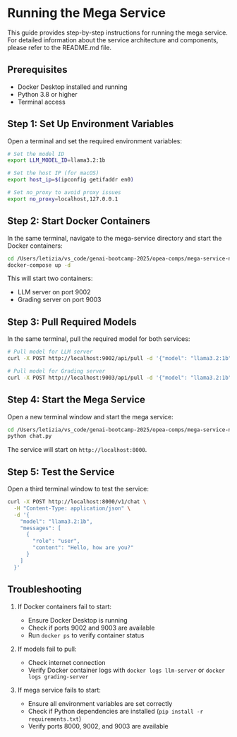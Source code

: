 # Running the Mega Service

This guide provides step-by-step instructions for running the mega service. For detailed information about the service architecture and components, please refer to the README.md file.

## Prerequisites

- Docker Desktop installed and running
- Python 3.8 or higher
- Terminal access

## Step 1: Set Up Environment Variables

Open a terminal and set the required environment variables:

```bash
# Set the model ID
export LLM_MODEL_ID=llama3.2:1b

# Set the host IP (for macOS)
export host_ip=$(ipconfig getifaddr en0)

# Set no_proxy to avoid proxy issues
export no_proxy=localhost,127.0.0.1
```

## Step 2: Start Docker Containers

In the same terminal, navigate to the mega-service directory and start the Docker containers:

```bash
cd /Users/letizia/vs_code/genai-bootcamp-2025/opea-comps/mega-service-new
docker-compose up -d
```

This will start two containers:
- LLM server on port 9002
- Grading server on port 9003

## Step 3: Pull Required Models

In the same terminal, pull the required model for both services:

```bash
# Pull model for LLM server
curl -X POST http://localhost:9002/api/pull -d '{"model": "llama3.2:1b"}'

# Pull model for Grading server
curl -X POST http://localhost:9003/api/pull -d '{"model": "llama3.2:1b"}'
```

## Step 4: Start the Mega Service

Open a new terminal window and start the mega service:

```bash
cd /Users/letizia/vs_code/genai-bootcamp-2025/opea-comps/mega-service-new
python chat.py
```

The service will start on `http://localhost:8000`.

## Step 5: Test the Service

Open a third terminal window to test the service:

```bash
curl -X POST http://localhost:8000/v1/chat \
  -H "Content-Type: application/json" \
  -d '{
    "model": "llama3.2:1b",
    "messages": [
      {
        "role": "user",
        "content": "Hello, how are you?"
      }
    ]
  }'
```

## Troubleshooting

1. If Docker containers fail to start:
   - Ensure Docker Desktop is running
   - Check if ports 9002 and 9003 are available
   - Run `docker ps` to verify container status

2. If models fail to pull:
   - Check internet connection
   - Verify Docker container logs with `docker logs llm-server` or `docker logs grading-server`

3. If mega service fails to start:
   - Ensure all environment variables are set correctly
   - Check if Python dependencies are installed (`pip install -r requirements.txt`)
   - Verify ports 8000, 9002, and 9003 are available 